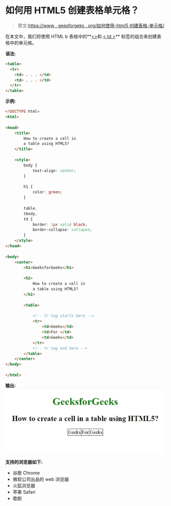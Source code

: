 # 如何用 HTML5 创建表格单元格？

> 原文:[https://www . geesforgeks . org/如何使用-html5 创建表格-单元格/](https://www.geeksforgeeks.org/how-to-create-table-cell-using-html5/)

在本文中，我们将使用 HTML b 表格中的**[<>](https://www.geeksforgeeks.org/html-tr-tag/)和 [< td >](https://www.geeksforgeeks.org/html-td-tag/)** 标签的组合来创建表格中的单元格。

**语法:**

```html
<table>
  <tr>
    <td> . . . </td>
    <td> . . . </td>
  </tr>
</table>

```

**示例:**

```html
<!DOCTYPE html>
<html>

<head>
    <title>
        How to create a cell in 
        a table using HTML5?
    </title>

    <style>
        body {
            text-align: center;
        }

        h1 {
            color: green;
        }

        table,
        tbody,
        td {
            border: 1px solid black;
            border-collapse: collapse;
        }
    </style>
</head>

<body>
    <center>
        <h1>GeeksforGeeks</h1>

        <h2> 
            How to create a cell in 
            a table using HTML5?
        </h2>

        <table>

            <!-- tr tag starts here -->
            <tr>
                <td>Geeks</td>
                <td>For </td>
                <td>Geeks</td>
            </tr>
            <!-- tr tag end here -->
        </table>
    </center>
</body>

</html> 
```

**输出:**
![](img/0ca40a93ba7ac3a9d164964fc8602c6f.png)

**支持的浏览器如下:**

*   谷歌 Chrome
*   微软公司出品的 web 浏览器
*   火狐浏览器
*   苹果 Safari
*   歌剧